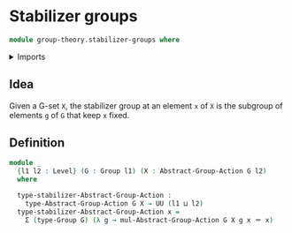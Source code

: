 # Stabilizer groups

```agda
module group-theory.stabilizer-groups where
```

<details><summary>Imports</summary>

```agda
open import foundation.dependent-pair-types
open import foundation.identity-types
open import foundation.universe-levels

open import group-theory.group-actions
open import group-theory.groups
```

</details>

## Idea

Given a G-set `X`, the stabilizer group at an element `x` of `X` is the subgroup
of elements `g` of `G` that keep `x` fixed.

## Definition

```agda
module _
  {l1 l2 : Level} (G : Group l1) (X : Abstract-Group-Action G l2)
  where

  type-stabilizer-Abstract-Group-Action :
    type-Abstract-Group-Action G X → UU (l1 ⊔ l2)
  type-stabilizer-Abstract-Group-Action x =
    Σ (type-Group G) (λ g → mul-Abstract-Group-Action G X g x ＝ x)
```
